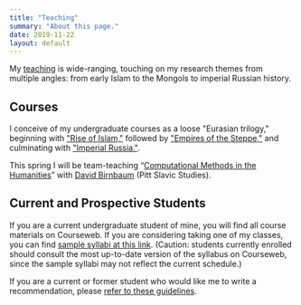```yaml
---
title: "Teaching"
summary: "About this page."
date: 2019-11-22
layout: default
---
```


My [teaching][1] is wide-ranging, touching on my research themes from multiple angles: from early Islam to the Mongols to imperial Russian history.

## Courses

I conceive of my undergraduate courses as a loose "Eurasian trilogy," beginning with ["Rise of Islam,"][2] followed by ["Empires of the Steppe,"][3] and culminating with ["Imperial Russia."][4].

This spring I will be team-teaching “[Computational Methods in the Humanities][5]”  with [David Birnbaum][6] (Pitt Slavic Studies).


## Current and Prospective Students

If you are a current undergraduate student of mine, you will find all course materials on Courseweb. If you are considering taking one of my classes, you can find [sample syllabi at this link][7]. (Caution: students currently enrolled should consult the most up-to-date version of the syllabus on Courseweb, since the sample syllabi may not reflect the current schedule.)

If you are a current or former student who would like me to write a recommendation, please [refer to these guidelines][8].

[1]:	https://pitt.academia.edu/JamesPickett/Syllabi
[2]:	https://www.academia.edu/38158975/Rise_of_Islam_Syllabus_
[3]:	https://www.academia.edu/28288742/Empires_of_the_Steppe_Eurasia_from_the_Mongols_to_the_Soviet_Union_Syllabus_
[4]:	https://www.academia.edu/37326736/Imperial_Russia_Syllabus_
[5]:	http://dh.obdurodon.org/description.xhtml
[6]:	https://www.dsam.pitt.edu/people/david-j-birnbaum
[7]:	https://pitt.academia.edu/JamesPickett/Syllabi
[8]:	http://jamespickett.info/rec_letter_questionnaire